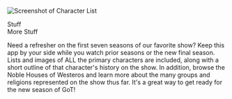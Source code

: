 
![Screenshot of Character List](./ScreenShotCharacterList.png)

<div class="test1">Stuff</div><div class="test2">More Stuff</div>

Need a refresher on the first seven seasons of our favorite show? Keep this app by your side while you watch prior seasons or the new final season. Lists and images of ALL the primary characters are included, along with a short outline of that character's history on the show. In addition, browse the Noble Houses of Westeros and learn more about the many groups and religions represented on the show thus far. It's a great way to get ready for the new season of GoT!





